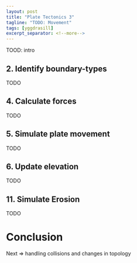 ```yaml
---
layout: post
title: "Plate Tectonics 3"
tagline: "TODO: Movement"
tags: [yggdrasill]
excerpt_separator: <!--more-->
---
```


TOOD: intro

<!--more-->

## 2. Identify boundary-types
TODO

## 4. Calculate forces
TODO

## 5. Simulate plate movement
TODO

## 6. Update elevation
TODO

## 11. Simulate Erosion
TODO


# Conclusion
Next => handling collisions and changes in topology
